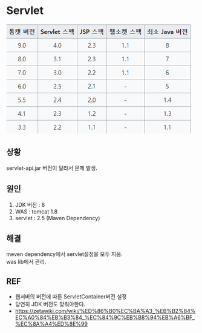 # Servlet

![](/resource/img/network/servletVsersionChart.png)


## 상황
servlet-api.jar 버전이 달라서 문제 발생.

## 원인
1. JDK 버전 : 8
2. WAS : tomcat 1.8
3. servlet : 2.5 (Maven Dependency)




## 해결
meven dependency에서 servlet설정을 모두 지움.<br>
was lib에서 관리.

## REF
- 웹서버의 버전에 따른 ServletContainer버전 설정
- 당연히 JDK 버전도 맞춰야한다.
- https://zetawiki.com/wiki/%ED%86%B0%EC%BA%A3_%EB%B2%84%EC%A0%84%EB%B3%84_%EC%84%9C%EB%B8%94%EB%A6%BF_%EC%8A%A4%ED%8E%99